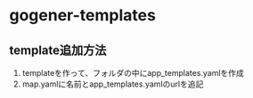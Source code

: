 # gogener-templates
## template追加方法
1. templateを作って、フォルダの中にapp_templates.yamlを作成
2. map.yamlに名前とapp_templates.yamlのurlを追記
